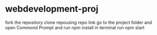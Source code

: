 # webdevelopment-proj
 fork the repository
 clone repousing repo link 
 go to the project folder and open Commond Prompt and  run npm install 
 in terminal run npm start
